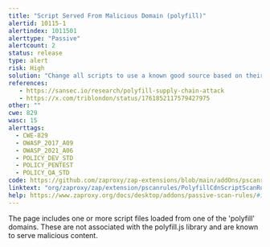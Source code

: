 ```yaml
---
title: "Script Served From Malicious Domain (polyfill)"
alertid: 10115-1
alertindex: 1011501
alerttype: "Passive"
alertcount: 2
status: release
type: alert
risk: High
solution: "Change all scripts to use a known good source based on their documentation."
references:
   - https://sansec.io/research/polyfill-supply-chain-attack
   - https://x.com/triblondon/status/1761852117579427975
other: ""
cwe: 829
wasc: 15
alerttags: 
  - CWE-829
  - OWASP_2017_A09
  - OWASP_2021_A06
  - POLICY_DEV_STD
  - POLICY_PENTEST
  - POLICY_QA_STD
code: https://github.com/zaproxy/zap-extensions/blob/main/addOns/pscanrules/src/main/java/org/zaproxy/zap/extension/pscanrules/PolyfillCdnScriptScanRule.java
linktext: "org/zaproxy/zap/extension/pscanrules/PolyfillCdnScriptScanRule.java"
help: https://www.zaproxy.org/docs/desktop/addons/passive-scan-rules/#id-10115
---
```

The page includes one or more script files loaded from one of the 'polyfill' domains.
These are not associated with the polyfill.js library and are known to serve malicious content.
